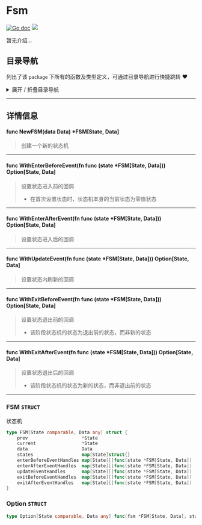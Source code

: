 # Fsm

[![Go doc](https://img.shields.io/badge/go.dev-reference-brightgreen?logo=go&logoColor=white&style=flat)](https://pkg.go.dev/github.com/kercylan98/minotaur)
![](https://img.shields.io/badge/Email-kercylan@gmail.com-green.svg?style=flat)

暂无介绍...


## 目录导航
列出了该 `package` 下所有的函数及类型定义，可通过目录导航进行快捷跳转 ❤️
<details>
<summary>展开 / 折叠目录导航</summary>


> 包级函数定义

|函数名称|描述
|:--|:--
|[NewFSM](#NewFSM)|创建一个新的状态机
|[WithEnterBeforeEvent](#WithEnterBeforeEvent)|设置状态进入前的回调
|[WithEnterAfterEvent](#WithEnterAfterEvent)|设置状态进入后的回调
|[WithUpdateEvent](#WithUpdateEvent)|设置状态内刷新的回调
|[WithExitBeforeEvent](#WithExitBeforeEvent)|设置状态退出前的回调
|[WithExitAfterEvent](#WithExitAfterEvent)|设置状态退出后的回调


> 类型定义

|类型|名称|描述
|:--|:--|:--
|`STRUCT`|[FSM](#fsm)|状态机
|`STRUCT`|[Option](#option)|暂无描述...

</details>


***
## 详情信息
#### func NewFSM(data Data) *FSM[State, Data]
<span id="NewFSM"></span>
> 创建一个新的状态机

***
#### func WithEnterBeforeEvent(fn func (state *FSM[State, Data])) Option[State, Data]
<span id="WithEnterBeforeEvent"></span>
> 设置状态进入前的回调
>   - 在首次设置状态时，状态机本身的当前状态为零值状态

***
#### func WithEnterAfterEvent(fn func (state *FSM[State, Data])) Option[State, Data]
<span id="WithEnterAfterEvent"></span>
> 设置状态进入后的回调

***
#### func WithUpdateEvent(fn func (state *FSM[State, Data])) Option[State, Data]
<span id="WithUpdateEvent"></span>
> 设置状态内刷新的回调

***
#### func WithExitBeforeEvent(fn func (state *FSM[State, Data])) Option[State, Data]
<span id="WithExitBeforeEvent"></span>
> 设置状态退出前的回调
>   - 该阶段状态机的状态为退出前的状态，而非新的状态

***
#### func WithExitAfterEvent(fn func (state *FSM[State, Data])) Option[State, Data]
<span id="WithExitAfterEvent"></span>
> 设置状态退出后的回调
>   - 该阶段状态机的状态为新的状态，而非退出前的状态

***
### FSM `STRUCT`
状态机
```go
type FSM[State comparable, Data any] struct {
	prev                    *State
	current                 *State
	data                    Data
	states                  map[State]struct{}
	enterBeforeEventHandles map[State][]func(state *FSM[State, Data])
	enterAfterEventHandles  map[State][]func(state *FSM[State, Data])
	updateEventHandles      map[State][]func(state *FSM[State, Data])
	exitBeforeEventHandles  map[State][]func(state *FSM[State, Data])
	exitAfterEventHandles   map[State][]func(state *FSM[State, Data])
}
```
### Option `STRUCT`

```go
type Option[State comparable, Data any] func(fsm *FSM[State, Data], state State)
```
